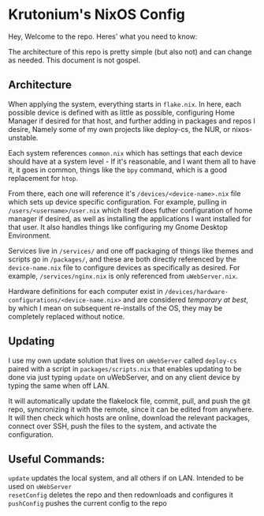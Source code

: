 # Krutonium's NixOS Config

Hey, Welcome to the repo. Heres' what you need to know:

The architecture of this repo is pretty simple (but also not) and can change as needed. This document is not gospel.

## Architecture

When applying the system, everything starts in `flake.nix`. In here, each possible device is defined with as little as possible, configuring Home Manager if desired for that host, and further adding in packages and repos I desire, Namely some of my own projects like deploy-cs, the NUR, or nixos-unstable.

Each system references `common.nix` which has settings that each device should have at a system level - If it's reasonable, and I want them all to have it, it goes in common, things like the `bpy` command, which is a good replacement for `htop`.

From there, each one will reference it's `/devices/<device-name>.nix` file which sets up device specific configuration. For example, pulling in `/users/<username>/user.nix` which itself does futher configuration of home manager if desired, as well as installing the applications I want installed for that user. It also handles things like configuring my Gnome Desktop Environment.

Services live in `/services/` and one off packaging of things like themes and scripts go in `/packages/`, and these are both directly referenced by the `device-name.nix` file to configure devices as specifically as desired. For example, `/services/nginx.nix` is only referenced from `uWebServer.nix`.

Hardware definitions for each computer exist in `/devices/hardware-configurations/<device-name.nix>` and are considered *temporary at best*, by which I mean on subsequent re-installs of the OS, they may be completely replaced without notice. 

## Updating

I use my own update solution that lives on `uWebServer` called `deploy-cs` paired with a script in `packages/scripts.nix` that enables updating to be done via just typing `update` on uWebServer, and on any client device by typing the same when off LAN.

It will automatically update the flakelock file, commit, pull, and push the git repo, syncronizing it with the remote, since it can be edited from anywhere.
It will then check which hosts are online, download the relevant packages, connect over SSH, push the files to the system, and activate the configuration.

## Useful Commands:

`update` updates the local system, and all others if on LAN. Intended to be used on `uWebServer`  
`resetConfig` deletes the repo and then redownloads and configures it  
`pushConfig` pushes the current config to the repo
